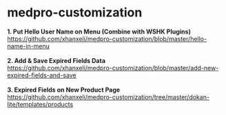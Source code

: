 # medpro-customization

<strong>1. Put Hello User Name on Menu (Combine with WSHK Plugins)</strong><br>
https://github.com/xhanxeli/medpro-customization/blob/master/hello-name-in-menu
<br>
<br>
<strong>2. Add & Save Expired Fields Data</strong><br>
https://github.com/xhanxeli/medpro-customization/blob/master/add-new-expired-fields-and-save
<br>
<br>
<strong>3. Expired Fields on New Product Page</strong><br>
https://github.com/xhanxeli/medpro-customization/tree/master/dokan-lite/templates/products
<br>
<br>
